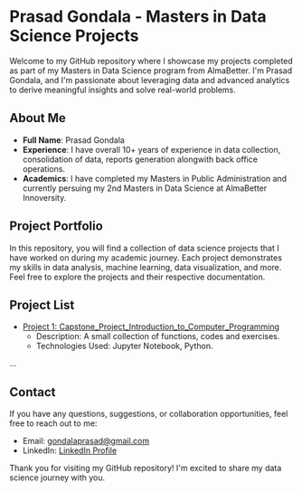 # Prasad Gondala - Masters in Data Science Projects

Welcome to my GitHub repository where I showcase my projects completed as part of my Masters in Data Science program from AlmaBetter. I'm Prasad Gondala, and I'm passionate about leveraging data and advanced analytics to derive meaningful insights and solve real-world problems.

## About Me

- **Full Name**: Prasad Gondala
- **Experience**: I have overall 10+ years of experience in data collection, consolidation of data, reports generation alongwith back office operations.
- **Academics**: I have completed my Masters in Public Administration and currently persuing my 2nd Masters in Data Science at AlmaBetter Innoversity.

## Project Portfolio

In this repository, you will find a collection of data science projects that I have worked on during my academic journey. Each project demonstrates my skills in data analysis, machine learning, data visualization, and more. Feel free to explore the projects and their respective documentation.

## Project List

- [Project 1: Capstone_Project_Introduction_to_Computer_Programming](Capstone_Project_Introduction_to_Computer_Programming.ipynb)
   - Description: A small collection of functions, codes and exercises.
   - Technologies Used: Jupyter Notebook, Python.

...

## Contact

If you have any questions, suggestions, or collaboration opportunities, feel free to reach out to me:

- Email: gondalaprasad@gmail.com
- LinkedIn: [LinkedIn Profile](https://www.linkedin.com/in/gondalaprasad/)

Thank you for visiting my GitHub repository! I'm excited to share my data science journey with you.
